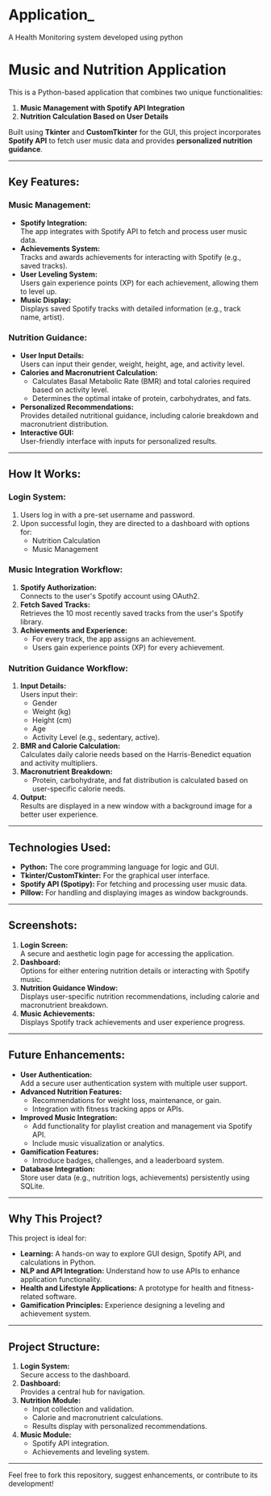 # Application_
A Health Monitoring system developed using python
# Music and Nutrition Application

This is a Python-based application that combines two unique functionalities:  
1. **Music Management with Spotify API Integration**  
2. **Nutrition Calculation Based on User Details**

Built using **Tkinter** and **CustomTkinter** for the GUI, this project incorporates **Spotify API** to fetch user music data and provides **personalized nutrition guidance**.

---

## Key Features:
### **Music Management:**
- **Spotify Integration:**  
  The app integrates with Spotify API to fetch and process user music data.
- **Achievements System:**  
  Tracks and awards achievements for interacting with Spotify (e.g., saved tracks).
- **User Leveling System:**  
  Users gain experience points (XP) for each achievement, allowing them to level up.
- **Music Display:**  
  Displays saved Spotify tracks with detailed information (e.g., track name, artist).

### **Nutrition Guidance:**
- **User Input Details:**  
  Users can input their gender, weight, height, age, and activity level.
- **Calories and Macronutrient Calculation:**  
  - Calculates Basal Metabolic Rate (BMR) and total calories required based on activity level.  
  - Determines the optimal intake of protein, carbohydrates, and fats.
- **Personalized Recommendations:**  
  Provides detailed nutritional guidance, including calorie breakdown and macronutrient distribution.
- **Interactive GUI:**  
  User-friendly interface with inputs for personalized results.

---

## How It Works:
### **Login System:**
1. Users log in with a pre-set username and password.
2. Upon successful login, they are directed to a dashboard with options for:
   - Nutrition Calculation
   - Music Management

### **Music Integration Workflow:**
1. **Spotify Authorization:**  
   Connects to the user's Spotify account using OAuth2.
2. **Fetch Saved Tracks:**  
   Retrieves the 10 most recently saved tracks from the user's Spotify library.
3. **Achievements and Experience:**  
   - For every track, the app assigns an achievement.  
   - Users gain experience points (XP) for every achievement.

### **Nutrition Guidance Workflow:**
1. **Input Details:**  
   Users input their:
   - Gender  
   - Weight (kg)  
   - Height (cm)  
   - Age  
   - Activity Level (e.g., sedentary, active).
2. **BMR and Calorie Calculation:**  
   Calculates daily calorie needs based on the Harris-Benedict equation and activity multipliers.
3. **Macronutrient Breakdown:**  
   - Protein, carbohydrate, and fat distribution is calculated based on user-specific calorie needs.
4. **Output:**  
   Results are displayed in a new window with a background image for a better user experience.

---

## Technologies Used:
- **Python:** The core programming language for logic and GUI.
- **Tkinter/CustomTkinter:** For the graphical user interface.
- **Spotify API (Spotipy):** For fetching and processing user music data.
- **Pillow:** For handling and displaying images as window backgrounds.

---

## Screenshots:
1. **Login Screen:**  
   A secure and aesthetic login page for accessing the application.
2. **Dashboard:**  
   Options for either entering nutrition details or interacting with Spotify music.
3. **Nutrition Guidance Window:**  
   Displays user-specific nutrition recommendations, including calorie and macronutrient breakdown.
4. **Music Achievements:**  
   Displays Spotify track achievements and user experience progress.

---

## Future Enhancements:
- **User Authentication:**  
  Add a secure user authentication system with multiple user support.
- **Advanced Nutrition Features:**  
  - Recommendations for weight loss, maintenance, or gain.  
  - Integration with fitness tracking apps or APIs.
- **Improved Music Integration:**  
  - Add functionality for playlist creation and management via Spotify API.  
  - Include music visualization or analytics.
- **Gamification Features:**  
  - Introduce badges, challenges, and a leaderboard system.
- **Database Integration:**  
  Store user data (e.g., nutrition logs, achievements) persistently using SQLite.

---

## Why This Project?
This project is ideal for:
- **Learning:** A hands-on way to explore GUI design, Spotify API, and calculations in Python.
- **NLP and API Integration:** Understand how to use APIs to enhance application functionality.
- **Health and Lifestyle Applications:** A prototype for health and fitness-related software.
- **Gamification Principles:** Experience designing a leveling and achievement system.

---

## Project Structure:
1. **Login System:**  
   Secure access to the dashboard.
2. **Dashboard:**  
   Provides a central hub for navigation.
3. **Nutrition Module:**  
   - Input collection and validation.  
   - Calorie and macronutrient calculations.  
   - Results display with personalized recommendations.
4. **Music Module:**  
   - Spotify API integration.  
   - Achievements and leveling system.

---

Feel free to fork this repository, suggest enhancements, or contribute to its development!
